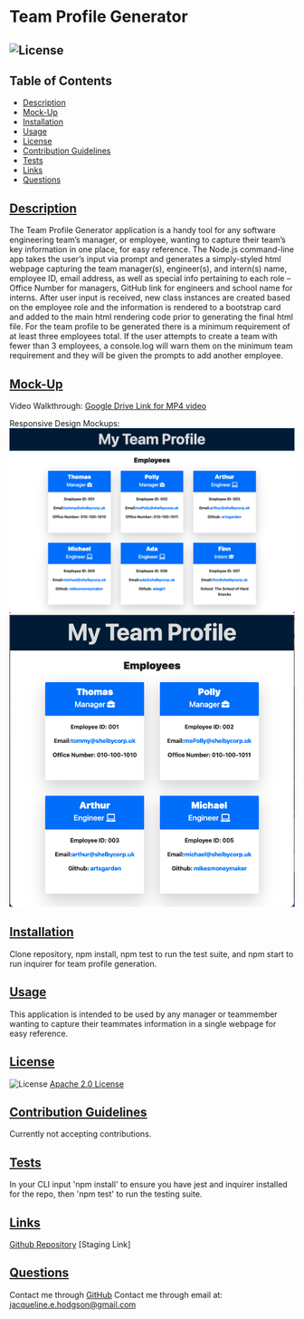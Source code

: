 
# Team Profile Generator
## ![License](https://img.shields.io/badge/License-Apache_2.0-blue.svg) 

## Table of Contents
- [Description](#description)
- [Mock-Up](#mock-up)
- [Installation](#installation)
- [Usage](#usage)
- [License](#license)
- [Contribution Guidelines](#contribution-guidelines)
- [Tests](#tests)
- [Links](#links)
- [Questions](#questions)

## [Description](#table-of-contents)
The Team Profile Generator application is a handy tool for any software engineering team’s manager, or employee, wanting to capture their team’s key information in one place, for easy reference. The Node.js command-line app takes the user’s input via prompt and generates a simply-styled html webpage capturing the team manager(s), engineer(s), and intern(s) name, employee ID, email address, as well as special info pertaining to each role – Office Number for managers, GitHub link for engineers and school name for interns. After user input is received, new class instances are created based on the employee role and the information is rendered to a bootstrap card and added to the main html rendering code prior to generating the final html file. For the team profile to be generated there is a minimum requirement of at least three employees total. If the user attempts to create a team with fewer than 3 employees, a console.log will warn them on the minimum team requirement and they will be given the prompts to add another employee.

## [Mock-Up](#table-of-contents)

Video Walkthrough: 
[Google Drive Link for MP4 video](https://drive.google.com/file/d/11p5uijsgq-EsLFcu8UVNBEuwz7qBRoWq/view?usp=sharing)

Responsive Design Mockups:
![Laptop Mockup](dist/images/Screenshot_Laptop.png)
![Tablet Screenshot](dist/images/Screenshot_Tablet.png)

## [Installation](#table-of-contents)
Clone repository, npm install, npm test to run the test suite, and npm start to run inquirer for team profile generation.

## [Usage](#table-of-contents)
This application is intended to be used by any manager or teammember wanting to capture their teammates information in a single webpage for easy reference.

## [License](#table-of-contents)
![License](https://img.shields.io/badge/License-Apache_2.0-blue.svg)
[Apache 2.0 License](https://www.apache.org/licenses/LICENSE-2.0)

## [Contribution Guidelines](#table-of-contents)
Currently not accepting contributions.

## [Tests](#table-of-contents)
In your CLI input 'npm install' to ensure you have jest and inquirer installed for the repo, then 'npm test' to run the testing suite.

## [Links](#table-of-contents)
[Github Repository](https://github.com/jacih/Team-Profile-Generator)
[Staging Link]

## [Questions](#table-of-contents)
Contact me through [GitHub](https://github.com/jacih)
Contact me through email at: [jacqueline.e.hodgson@gmail.com](mailto:jacqueline.e.hodgson@gmail.com)
